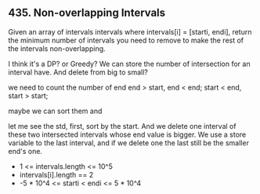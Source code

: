 ## 435. Non-overlapping Intervals

Given an array of intervals intervals where intervals[i] = [starti, endi], return the minimum number of intervals you need to remove to make the rest of the intervals non-overlapping.

I think it's a DP? or Greedy? We can store the number of intersection for an interval have. And delete from big to small?

we need to count the number of end end > start, end < end; start < end, start > start;

maybe we can sort them and 

let me see the std, first, sort by the start. And we delete one interval of these two intersected intervals whose end value is bigger. We use a store variable to the last interval, and if we delete one the last still be the smaller end's one.

* 1 <= intervals.length <= 10^5
* intervals[i].length == 2
* -5 * 10^4 <= starti < endi <= 5 * 10^4